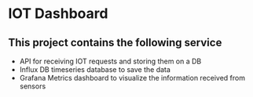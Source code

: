 # IOT Dashboard

## This project contains the following service

* API for receiving IOT requests and storing them on a DB
* Influx DB timeseries database to save the data
* Grafana Metrics dashboard to visualize the information received from sensors